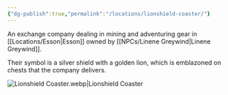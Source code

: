 ```yaml
---
{"dg-publish":true,"permalink":"/locations/lionshield-coaster/"}
---
```


An exchange company dealing in mining and adventuring gear in [[Locations/Esson\|Esson]] owned by [[NPCs/Linene Greywind\|Linene Greywind]].

Their symbol is a silver shield with a golden lion, which is emblazoned on chests that the company delivers.

![Lionshield Coaster.webp|Lionshield Coaster](/img/user/Assets/Lionshield%20Coaster.webp)
